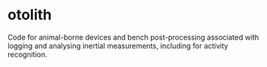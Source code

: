 # otolith
Code for animal-borne devices and bench post-processing associated with logging and analysing inertial measurements, including for activity recognition.
